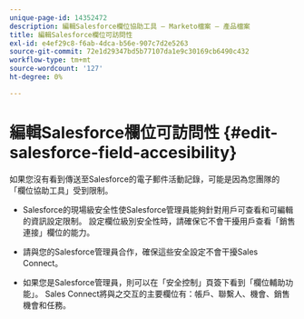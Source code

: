 ```yaml
---
unique-page-id: 14352472
description: 編輯Salesforce欄位協助工具 — Marketo檔案 — 產品檔案
title: 編輯Salesforce欄位可訪問性
exl-id: e4ef29c8-f6ab-4dca-b56e-907c7d2e5263
source-git-commit: 72e1d29347bd5b77107da1e9c30169cb6490c432
workflow-type: tm+mt
source-wordcount: '127'
ht-degree: 0%

---
```


# 編輯Salesforce欄位可訪問性 {#edit-salesforce-field-accesibility}

如果您沒有看到傳送至Salesforce的電子郵件活動記錄，可能是因為您團隊的「欄位協助工具」受到限制。

* Salesforce的現場級安全性使Salesforce管理員能夠針對用戶可查看和可編輯的資訊設定限制。 設定欄位級別安全性時，請確保它不會干擾用戶查看「銷售連接」欄位的能力。

* 請與您的Salesforce管理員合作，確保這些安全設定不會干擾Sales Connect。

* 如果您是Salesforce管理員，則可以在「安全控制」頁簽下看到「欄位輔助功能」。 Sales Connect將與之交互的主要欄位有：帳戶、聯繫人、機會、銷售機會和任務。
